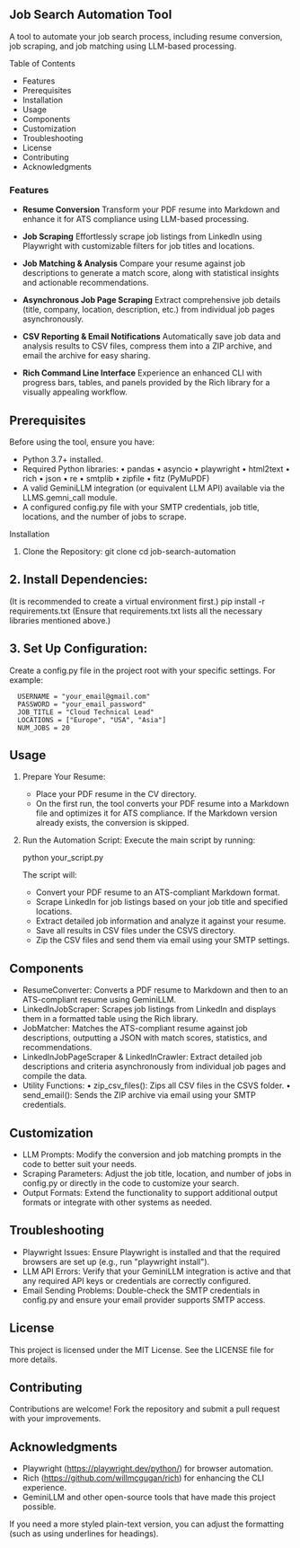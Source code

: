

 ## Job Search Automation Tool

A tool to automate your job search process, including resume conversion, job scraping, and job matching using LLM-based processing.

Table of Contents
- Features
- Prerequisites
- Installation
- Usage
- Components
- Customization
- Troubleshooting
- License
- Contributing
- Acknowledgments

### Features
 
- **Resume Conversion**    Transform your PDF resume into Markdown and enhance it for ATS compliance using LLM-based processing.

- **Job Scraping**  Effortlessly scrape job listings from LinkedIn using Playwright with customizable filters for job titles and locations.

- **Job Matching & Analysis**  Compare your resume against job descriptions to generate a match score, along with statistical insights and actionable recommendations.

- **Asynchronous Job Page Scraping**  Extract comprehensive job details (title, company, location, description, etc.) from individual job pages asynchronously.

- **CSV Reporting & Email Notifications**  Automatically save job data and analysis results to CSV files, compress them into a ZIP archive, and email the archive for easy sharing.

- **Rich Command Line Interface**  Experience an enhanced CLI with progress bars, tables, and panels provided by the Rich library for a visually appealing workflow.


## Prerequisites
Before using the tool, ensure you have:
- Python 3.7+ installed.
- Required Python libraries:
  • pandas
  • asyncio
  • playwright
  • html2text
  • rich
  • json
  • re
  • smtplib
  • zipfile
  • fitz (PyMuPDF)
- A valid GeminiLLM integration (or equivalent LLM API) available via the LLMS.gemni_call module.
- A configured config.py file with your SMTP credentials, job title, locations, and the number of jobs to scrape.

Installation
1. Clone the Repository:
   git clone <repository-url>
   cd job-search-automation

 ## 2. Install Dependencies:
   (It is recommended to create a virtual environment first.)
   pip install -r requirements.txt
   (Ensure that requirements.txt lists all the necessary libraries mentioned above.)

## 3. Set Up Configuration:
   Create a config.py file in the project root with your specific settings. For example:
   
      USERNAME = "your_email@gmail.com"
      PASSWORD = "your_email_password"
      JOB_TITLE = "Cloud Technical Lead"
      LOCATIONS = ["Europe", "USA", "Asia"]
      NUM_JOBS = 20


## Usage
1. Prepare Your Resume:
   - Place your PDF resume in the CV directory.
   - On the first run, the tool converts your PDF resume into a Markdown file and optimizes it for ATS compliance. If the Markdown version already exists, the conversion is skipped.

2. Run the Automation Script:
   Execute the main script by running:
   
   python your_script.py

   The script will:
   - Convert your PDF resume to an ATS-compliant Markdown format.
   - Scrape LinkedIn for job listings based on your job title and specified locations.
   - Extract detailed job information and analyze it against your resume.
   - Save all results in CSV files under the CSVS directory.
   - Zip the CSV files and send them via email using your SMTP settings.

## Components
- ResumeConverter: Converts a PDF resume to Markdown and then to an ATS-compliant resume using GeminiLLM.
- LinkedInJobScraper: Scrapes job listings from LinkedIn and displays them in a formatted table using the Rich library.
- JobMatcher: Matches the ATS-compliant resume against job descriptions, outputting a JSON with match scores, statistics, and recommendations.
- LinkedInJobPageScraper & LinkedInCrawler: Extract detailed job descriptions and criteria asynchronously from individual job pages and compile the data.
- Utility Functions:
  • zip_csv_files(): Zips all CSV files in the CSVS folder.
  • send_email(): Sends the ZIP archive via email using your SMTP credentials.

## Customization
- LLM Prompts: Modify the conversion and job matching prompts in the code to better suit your needs.
- Scraping Parameters: Adjust the job title, location, and number of jobs in config.py or directly in the code to customize your search.
- Output Formats: Extend the functionality to support additional output formats or integrate with other systems as needed.

## Troubleshooting
- Playwright Issues: Ensure Playwright is installed and that the required browsers are set up (e.g., run "playwright install").
- LLM API Errors: Verify that your GeminiLLM integration is active and that any required API keys or credentials are correctly configured.
- Email Sending Problems: Double-check the SMTP credentials in config.py and ensure your email provider supports SMTP access.

## License
This project is licensed under the MIT License. See the LICENSE file for more details.

## Contributing
Contributions are welcome! Fork the repository and submit a pull request with your improvements.

## Acknowledgments
- Playwright (https://playwright.dev/python/) for browser automation.
- Rich (https://github.com/willmcgugan/rich) for enhancing the CLI experience.
- GeminiLLM and other open-source tools that have made this project possible.



If you need a more styled plain-text version, you can adjust the formatting (such as using underlines for headings).
